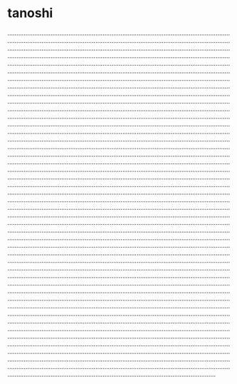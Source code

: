 # tanoshi

................................................................................................................................................................................................................................................................................................................................................................................................................................................................................................................................................................................................................................................................................................................................................................................................................................................................................................................................................................................................................................................................................................................................................................................................................................................................................................................................................................................................................................................................................................................................................................................................................................................................................................................................................................................................................................................................................................................................................................................................................................................................................................................................................................................................................................................................................................................................................................................................................................................................................................................................................................................................................................................................................................................................................................................................................................................................................................................................................................................................................................................................................................................................................................................................................................................................................................................................................................................................................................................................................................................................................................................................................................................................................................................................................................................................................................................................................................................................................................................................................................................................................................................................................................................................................................................................................................................................................................................................................................................................................................................................................................................................................................................................................................................................................................................................................................................................................................................................................................................................................................................................................................................................................................................................................................................................................................................................................................................................................................................................................................................................................................................................................................................................................................................................................................................................................................................................................................................................